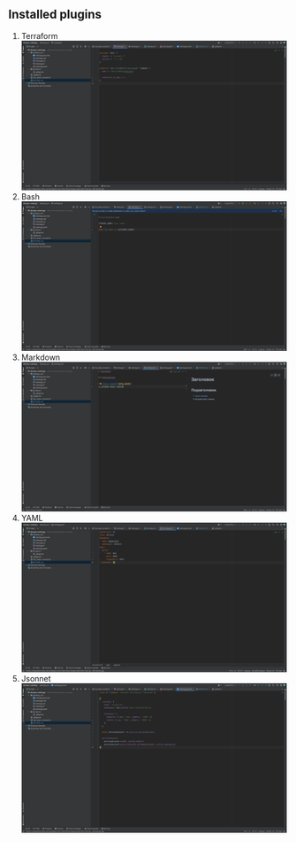 ## Installed plugins
1. Terraform
![terraform.png](develop_env%2Fscreenshots%2Fterraform.png)
2. Bash
![Bash.png](develop_env%2Fscreenshots%2FBash.png)
3. Markdown
![Markdown.png](develop_env%2Fscreenshots%2FMarkdown.png)
4. YAML
![Yaml.png](develop_env%2Fscreenshots%2FYaml.png)
5. Jsonnet
![Jsonnet.png](develop_env%2Fscreenshots%2FJsonnet.png)
